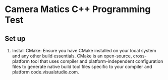 # Camera Matics C++ Programming Test

## Set up

1. Install CMake: Ensure you have CMake installed on your local system and any other build
 essentials. CMake is an
 open-source, cross-platform tool that uses compiler and platform-independent
 configuration files to generate native build tool files specific to your compiler and
 platform code.visualstudio.com.
